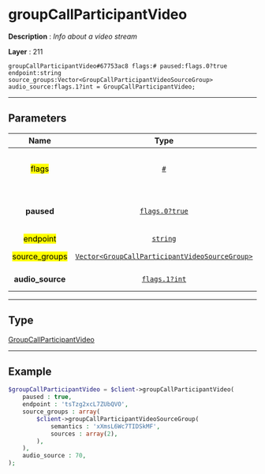 # groupCallParticipantVideo

**Description** : *Info about a video stream*

**Layer** : 211

```tl
groupCallParticipantVideo#67753ac8 flags:# paused:flags.0?true endpoint:string source_groups:Vector<GroupCallParticipantVideoSourceGroup> audio_source:flags.1?int = GroupCallParticipantVideo;
```

---

## Parameters

| Name | Type | Description |
| :---: | :---: | :--- |
| <mark>flags</mark> | [`#`](type/#) | Flags, see TL conditional fields |
| **paused** | [`flags.0?true`](type/true) | Whether the stream is currently paused |
| <mark>endpoint</mark> | [`string`](type/string) | Endpoint |
| <mark>source_groups</mark> | [`Vector<GroupCallParticipantVideoSourceGroup>`](type/GroupCallParticipantVideoSourceGroup) | Source groups |
| **audio_source** | [`flags.1?int`](type/int) | Audio source ID |

---

## Type

[GroupCallParticipantVideo](type/GroupCallParticipantVideo)

---

## Example

```php
$groupCallParticipantVideo = $client->groupCallParticipantVideo(
	paused : true,
	endpoint : 'tsTzg2xcL7ZUbQVO',
	source_groups : array(
		$client->groupCallParticipantVideoSourceGroup(
			semantics : 'xXmsL6Wc7TIDSkMF',
			sources : array(2),
		),
	),
	audio_source : 70,
);
```